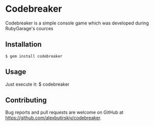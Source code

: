 # Codebreaker

Codebreaker is a simple console game which was developed during RubyGarage's 
cources

## Installation

    $ gem install codebreaker

## Usage

Just execute it:
    $ codebreaker


## Contributing

Bug reports and pull requests are welcome on GitHub at https://github.com/alexbutirskiy/codebreaker.

